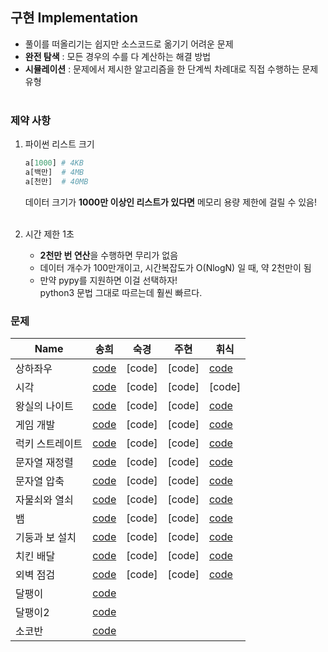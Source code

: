 ## 구현 Implementation

- 풀이를 떠올리기는 쉽지만 소스코드로 옮기기 어려운 문제
- **완전 탐색** : 모든 경우의 수를 다 계산하는 해결 방법
- **시뮬레이션** : 문제에서 제시한 알고리즘을 한 단계씩 차례대로 직접 수행하는 문제 유형
<br><br>

### 제약 사항
1. 파이썬 리스트 크기
    
    ```python
    a[1000] # 4KB
    a[백만]  # 4MB
    a[천만]  # 40MB
    ```
    
    데이터 크기가 **1000만 이상인 리스트가 있다면** 메모리 용량 제한에 걸릴 수 있음!
    <br><br>
    
2. 시간 제한 1초
    - **2천만 번 연산**을 수행하면 무리가 없음
    - 데이터 개수가 100만개이고, 시간복잡도가 O(NlogN) 일 때, 약 2천만이 됨
    - 만약 pypy를 지원하면 이걸 선택하자!
      <br> python3 문법 그대로 따르는데 훨씬 빠르다.


### 문제

| Name           |    송희    |     숙경    |    주현     |     휘식      |
| -------------- | --------- | --------- |--------- |--------- |
| 상하좌우          |  [code](https://github.com/songhee-lee/2023-python-coding-test/blob/main/2.%20Implementation/songhee/1%20-%20%EC%83%81%ED%95%98%EC%A2%8C%EC%9A%B0.py)  |  [code] | [code]  | [code](https://github.com/songhee-lee/2023-python-coding-test/blob/6842c2c8181fdd82cc34110cf07dce0358afdb53/2.%20Implementation/%EC%83%81%ED%95%98%EC%A2%8C%EC%9A%B0.py) |
| 시각             |  [code](https://github.com/songhee-lee/2023-python-coding-test/blob/main/2.%20Implementation/songhee/2%20-%20%EC%8B%9C%EA%B0%81.py)  |  [code] | [code]  | [code]  |
| 왕실의 나이트      |  [code](https://github.com/songhee-lee/2023-python-coding-test/blob/main/2.%20Implementation/songhee/3%20-%20%EC%99%95%EC%8B%A4%EC%9D%98%20%EB%82%98%EC%9D%B4%ED%8A%B8.py)  |  [code] | [code]  | [code](https://github.com/songhee-lee/2023-python-coding-test/blob/6842c2c8181fdd82cc34110cf07dce0358afdb53/2.%20Implementation/%EC%99%95%EC%8B%A4%EC%9D%98%20%EB%82%98%EC%9D%B4%ED%8A%B8.py)  |
| 게임 개발         |  [code](https://github.com/songhee-lee/2023-python-coding-test/blob/main/2.%20Implementation/songhee/4%20-%20%EA%B2%8C%EC%9E%84%20%EA%B0%9C%EB%B0%9C.py)  |  [code] | [code]  | [code](https://github.com/songhee-lee/2023-python-coding-test/blob/6842c2c8181fdd82cc34110cf07dce0358afdb53/2.%20Implementation/%EA%B2%8C%EC%9E%84%20%EA%B0%9C%EB%B0%9C.py)  |
| 럭키 스트레이트     |  [code](https://github.com/songhee-lee/2023-python-coding-test/blob/main/2.%20Implementation/songhee/5%20-%20%EB%9F%AD%ED%82%A4%20%EC%8A%A4%ED%8A%B8%EB%A0%88%EC%9D%B4%ED%8A%B8.py)  |  [code] | [code]  | [code](https://github.com/songhee-lee/2023-python-coding-test/blob/6842c2c8181fdd82cc34110cf07dce0358afdb53/2.%20Implementation/%EB%9F%AD%ED%82%A4%20%EC%8A%A4%ED%8A%B8%EB%A0%88%EC%9D%B4%ED%8A%B8.py)  |
| 문자열 재정렬       |  [code](https://github.com/songhee-lee/2023-python-coding-test/blob/main/2.%20Implementation/songhee/6%20-%20%EB%AC%B8%EC%9E%90%EC%97%B4%20%EC%9E%AC%EC%A0%95%EB%A0%AC.py)  |  [code] | [code]  | [code](https://github.com/songhee-lee/2023-python-coding-test/blob/6842c2c8181fdd82cc34110cf07dce0358afdb53/2.%20Implementation/%EB%AC%B8%EC%9E%90%EC%97%B4%20%EC%9E%AC%EC%A0%95%EB%A0%AC.py)  |
| 문자열 압축        |  [code](https://github.com/songhee-lee/2023-python-coding-test/blob/main/2.%20Implementation/songhee/7%20-%20%EB%AC%B8%EC%9E%90%EC%97%B4%20%EC%95%95%EC%B6%95.py)  |  [code] | [code]  | [code](https://github.com/songhee-lee/2023-python-coding-test/blob/6842c2c8181fdd82cc34110cf07dce0358afdb53/2.%20Implementation/%EB%AC%B8%EC%9E%90%EC%97%B4%20%EC%95%95%EC%B6%95.py)  |
| 자물쇠와 열쇠       |  [code](https://github.com/songhee-lee/2023-python-coding-test/blob/main/2.%20Implementation/songhee/8%20-%20%EC%9E%90%EB%AC%BC%EC%87%A0%EC%99%80%20%EC%97%B4%EC%87%A0.py)  |  [code] | [code]  | [code](https://github.com/songhee-lee/2023-python-coding-test/blob/6842c2c8181fdd82cc34110cf07dce0358afdb53/2.%20Implementation/%EC%9E%90%EB%AC%BC%EC%87%A0%EC%99%80%20%EC%97%B4%EC%87%A0.py)  |
| 뱀               |  [code](https://github.com/songhee-lee/2023-python-coding-test/blob/main/2.%20Implementation/songhee/9%20-%20%EB%B1%80.py)  |  [code] | [code]  | [code](https://github.com/songhee-lee/2023-python-coding-test/blob/6842c2c8181fdd82cc34110cf07dce0358afdb53/2.%20Implementation/%EB%B1%80.py)  |
| 기둥과 보 설치      |  [code](https://github.com/songhee-lee/2023-python-coding-test/blob/main/2.%20Implementation/songhee/10%20-%20%EA%B8%B0%EB%91%A5%EA%B3%BC%20%EB%B3%B4%20%EC%84%A4%EC%B9%98.py)  |  [code] | [code]  | [code](https://github.com/songhee-lee/2023-python-coding-test/blob/6842c2c8181fdd82cc34110cf07dce0358afdb53/2.%20Implementation/%EA%B8%B0%EB%91%A5%EA%B3%BC%20%EB%B3%B4%20%EC%84%A4%EC%B9%98.py)  |
| 치킨 배달          |  [code](https://github.com/songhee-lee/2023-python-coding-test/blob/main/2.%20Implementation/songhee/11%20-%20%EC%B9%98%ED%82%A8%20%EB%B0%B0%EB%8B%AC.py)  |  [code] | [code]  | [code](https://github.com/songhee-lee/2023-python-coding-test/blob/6842c2c8181fdd82cc34110cf07dce0358afdb53/2.%20Implementation/%EC%B9%98%ED%82%A8%20%EB%B0%B0%EB%8B%AC.py)  |
| 외벽 점검         |  [code](https://github.com/songhee-lee/2023-python-coding-test/blob/main/2.%20Implementation/songhee/12%20-%20%EC%99%B8%EB%B2%BD%20%EC%A0%90%EA%B2%80.py)  |  [code] | [code]  | [code](https://github.com/songhee-lee/2023-python-coding-test/blob/6842c2c8181fdd82cc34110cf07dce0358afdb53/2.%20Implementation/%EC%99%B8%EB%B2%BD%20%EC%A0%90%EA%B2%80.py)  |
|  달팽이             |  [code](https://github.com/songhee-lee/2023-python-coding-test/blob/main/2.%20Implementation/songhee/%EB%8B%AC%ED%8C%BD%EC%9D%B4%201913.py)  |          |        |           |
|  달팽이2            |  [code](https://github.com/songhee-lee/2023-python-coding-test/blob/main/2.%20Implementation/songhee/%EB%8B%AC%ED%8C%BD%EC%9D%B42%201952.py)  |          |        |           |
|  소코반             |  [code](https://github.com/songhee-lee/2023-python-coding-test/blob/main/2.%20Implementation/songhee/%EC%86%8C%EC%BD%94%EB%B0%98%204577.py) |          |        |           | 

